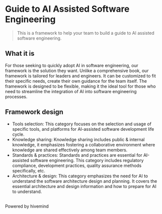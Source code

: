 # Guide to AI Assisted Software Engineering

> This is a framework to help your team to build a guide to AI assisted software engineering.

## What it is
For those seeking to quickly adopt AI in software engineering, our framework is the solution they want. Unlike a comprehensive book, our framework is tailored for leaders and engineers. It can be customized to fit their specific needs, create their own guidance for the team itself. The framework is designed to be flexible, making it the ideal tool for those who need to streamline the integration of AI into software engineering processes.

## Framework design
* Tools selection: This category focuses on the selection and usage of specific tools, and platforms for AI-assisted software development life cycle.
* Knowledge sharing: Knowledge sharing includes public & internal knowledge, it emphasizes fostering a collaborative environment where knowledge are shared effectively among team members.
* Standards & practices: Standards and practices are essential for AI-assisted software engineering. This category includes regulatory compliance, development practices, quality assurance methods specifically, etc.
* Architecture & design: This category emphasizes the need for AI to understand the software architecture design and planning. It covers the essential architecture and design information and how to prepare for AI to understand.

<br>
Powered by hivemind